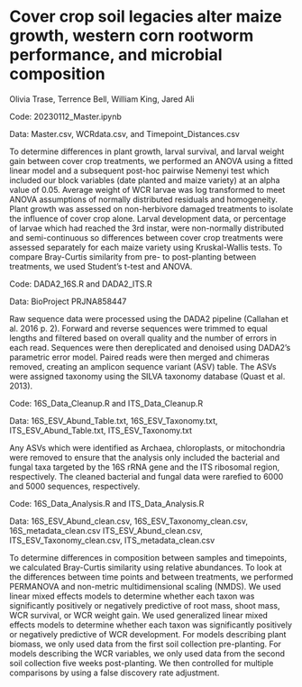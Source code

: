 # Cover crop soil legacies alter maize growth, western corn rootworm performance, and microbial composition
Olivia Trase, Terrence Bell, William King, Jared Ali

Code: 20230112_Master.ipynb

Data: Master.csv, WCRdata.csv, and Timepoint_Distances.csv

To determine differences in plant growth, larval survival, and larval weight gain between cover crop treatments, we performed an ANOVA using a fitted linear model and a subsequent post-hoc pairwise Nemenyi test which included our block variables (date planted and maize variety) at an alpha value of 0.05. Average weight of WCR larvae was log transformed to meet ANOVA assumptions of normally distributed residuals and homogeneity. Plant growth was assessed on non-herbivore damaged treatments to isolate the influence of cover crop alone. Larval development data, or percentage of larvae which had reached the 3rd instar, were non-normally distributed and semi-continuous so differences between cover crop treatments were assessed separately for each maize variety using Kruskal-Wallis tests. 
To compare Bray-Curtis similarity from pre- to post-planting between treatments, we used Student’s t-test and ANOVA. 


Code: DADA2_16S.R and DADA2_ITS.R

Data: BioProject PRJNA858447

Raw sequence data were processed using the DADA2 pipeline (Callahan et al. 2016 p. 2). Forward and reverse sequences were trimmed to equal lengths and filtered based on overall quality and the number of errors in each read. Sequences were then dereplicated and denoised using DADA2’s parametric error model. Paired reads were then merged and chimeras removed, creating an amplicon sequence variant (ASV) table. The ASVs were assigned taxonomy using the SILVA taxonomy database (Quast et al. 2013). 


Code: 16S_Data_Cleanup.R and ITS_Data_Cleanup.R

Data: 16S_ESV_Abund_Table.txt, 16S_ESV_Taxonomy.txt, ITS_ESV_Abund_Table.txt, ITS_ESV_Taxonomy.txt

Any ASVs which were identified as Archaea, chloroplasts, or mitochondria were removed to ensure that the analysis only included the bacterial and fungal taxa targeted by the 16S rRNA gene and the ITS ribosomal region, respectively. The cleaned bacterial and fungal data were rarefied to 6000 and 5000 sequences, respectively. 


Code: 16S_Data_Analysis.R and ITS_Data_Analysis.R

Data: 16S_ESV_Abund_clean.csv, 16S_ESV_Taxonomy_clean.csv, 16S_metadata_clean.csv
      ITS_ESV_Abund_clean.csv, ITS_ESV_Taxonomy_clean.csv, ITS_metadata_clean.csv

To determine differences in composition between samples and timepoints, we calculated Bray-Curtis similarity using relative abundances. To look at the differences between time points and between treatments, we performed PERMANOVA and non-metric multidimensional scaling (NMDS). We used linear mixed effects models to determine whether each taxon was significantly positively or negatively predictive of root mass, shoot mass, WCR survival, or WCR weight gain. We used generalized linear mixed effects models to determine whether each taxon was significantly positively or negatively predictive of WCR development. For models describing plant biomass, we only used data from the first soil collection pre-planting. For models describing the WCR variables, we only used data from the second soil collection five weeks post-planting. We then controlled for multiple comparisons by using a false discovery rate adjustment.  
